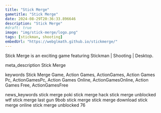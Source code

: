 ```yaml
---
title: "Stick Merge"
gametitle: "Stick Merge"
date: 2024-08-29T20:36:33.896646
description: "Stick Merge"
#draft: true
image: "img/stick-merge/logo.png"
tags: [stickman, shooting]
embedUrl: "https://webglmath.github.io/stickmerge/"
---
```


Stick Merge is an exciting game featuring Stickman | Shooting | Desktop.

meta_description
Stick Merge


keywords
Stick Merge Game, Action Games, ActionGames, Action Games Pc, ActionGamesPc, Action Games Online, ActionGamesOnline, Action Games Free, ActionGamesFree


news_keywords
stick merge poki stick merge hack stick merge unblocked wtf stick merge last gun 9bob stick merge stick merge download stick merge online stick merge unblocked 76
